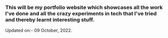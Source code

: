 ### This will be my portfolio website which showcases all the work I've done and all the crazy experiments in tech that I've tried and thereby learnt interesting stuff.

Updated on:- 09 October, 2022.